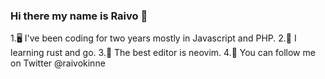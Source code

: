 ### Hi there my name is Raivo 👋
  1.🖥️ I've been coding for two years mostly in Javascript and PHP.
  2.🦀 I learning rust and go.
  3.📘 The best editor is neovim.
  4.💬 You can follow me on Twitter @raivokinne
<!--
**RaivoKinne/RaivoKinne** is a ✨ _special_ ✨ repository because its `README.md` (this file) appears on your GitHub profile.

Here are some ideas to get you started:

- 🔭 I’m currently working on ...
- 🌱 I’m currently learning ...
- 👯 I’m looking to collaborate on ...
- 🤔 I’m looking for help with ...
- 💬 Ask me about ...
- 📫 How to reach me: ...
- 😄 Pronouns: ...
- ⚡ Fun fact: ...
-->
